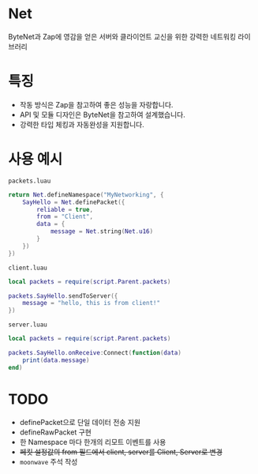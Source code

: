 # Net
ByteNet과 Zap에 영감을 얻은 서버와 클라이언트 교신을 위한 강력한 네트워킹 라이브러리

# 특징
- 작동 방식은 Zap을 참고하여 좋은 성능을 자랑합니다.
- API 및 모듈 디자인은 ByteNet을 참고하여 설계했습니다.
- 강력한 타입 체킹과 자동완성을 지원합니다.

# 사용 예시
`packets.luau`
```lua
return Net.defineNamespace("MyNetworking", {
	SayHello = Net.definePacket({
		reliable = true,
		from = "Client",
		data = {
			message = Net.string(Net.u16)
		}
	})
})
```
`client.luau`
```lua
local packets = require(script.Parent.packets)

packets.SayHello.sendToServer({
	message = "hello, this is from client!"
})
```
`server.luau`
```lua
local packets = require(script.Parent.packets)

packets.SayHello.onReceive:Connect(function(data)
	print(data.message)
end)
```

# TODO
- definePacket으로 단일 데이터 전송 지원
- defineRawPacket 구현
- 한 Namespace 마다 한개의 리모트 이벤트를 사용
- ~~페킷 설정값의 from 필드에서 client, server를 Client, Server로 변경~~
- `moonwave` 주석 작성
